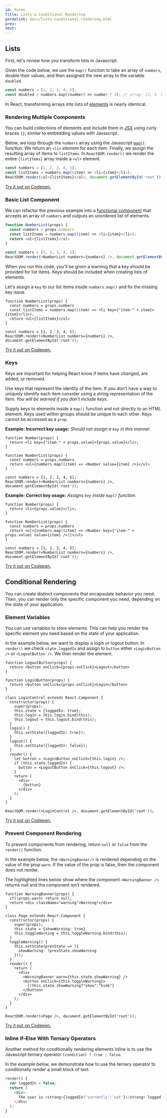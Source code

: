 ```yaml
---
id: forms
title: Lists & Conditional Rendering
permalink: docs/lists-conditional-rendering.html
prev: 
next: 
---
```


## Lists

First, let's review how you transform lists in Javascript.

Given the code below, we use the `map()` function to take an array of `numbers`, double their values, and then assigned the new array to the variable `doubled`.

```javascript
const numbers = [1, 2, 3, 4, 5];
const doubled = numbers.map((number) => number * 2); // array: [2, 4, 6, 8, 10]
```

In React, transforming arrays into lists of [elements](/react/docs/rendering-elements.html) is nearly identical.

### Rendering Multiple Components

You can build collections of elements and include them in [JSX](/react/docs/introducing-jsx.html) using curly braces `{}`, similar to embedding values with Javascript.

Below, we loop through the `numbers` array using the Javascript [`map()`](https://developer.mozilla.org/en-US/docs/Web/JavaScript/Reference/Global_Objects/Array/map) function. We return an `<li>` element for each item. Finally, we assign the resulting array of items to `listItems`. In `ReactDOM.render()` we render the entire `{listItems}` array inside a `<ul>` element.

```javascript
const numbers = [1, 2, 3, 4, 5];
const listItems = numbers.map((item) => <li>{item}</li>);
ReactDOM.render(<ul>{listItems}</ul>, document.getElementById('root'));
```

[Try it out on Codepen.](https://codepen.io/ericnakagawa/pen/wzxEmv/?editors=0011)

### Basic List Component

We can refactor the previous example into a [functional component](http://localhost:4000/react/docs/components-and-props.html) that accepts an array of `numbers` and outputs an unordered list of elements.

```javascript
function NumberList(props) {
  const numbers = props.numbers
  const listItems = numbers.map((item) => <li>{item}</li>);
  return <ul>{listItems}</ul>
}

const numbers = [1, 2, 3, 4, 5];
ReactDOM.render(<NumberList numbers={numbers} />, document.getElementById('root'));
```

When you run this code, you'll be given a warning that a key should be provided for list items. Keys should be included when creating lists of elements.

Let's assign a `key` to our list items inside `numbers.map()` and fix the missing key issue.

```javascript{11}
function NumberList(props) {
  const numbers = props.numbers
  const listItems = numbers.map((item) => <li key={"item-" + item}>{item}</li>);
  return <ul>{listItems}</ul>
}

const numbers = [1, 2, 3, 4, 5];
ReactDOM.render(<NumberList numbers={numbers} />, document.getElementById('root'));
```

[Try it out on Codepen.](https://codepen.io/ericnakagawa/pen/gwjdzN?editors=0011)


### Keys

Keys are important for helping React know if items have changed, are added, or removed.

Use keys that represent the identity of the item. If you don't have a way to uniquely identify each item consider using a string representation of the item. _You will be warned if you don't include keys._

Supply keys to elements inside a `map()` function and not directly to an HTML element. Keys used within groups should be unique to each other. Keys cannot be accessed as a `prop`.

**Example: Incorrect key usage:** _Should not assign a `key` in this manner._

```javascript{2}
function Number(props) {
  return <li key={"item-" + props.value}>{props.value}</li>;
}

function NumberList(props) {
  const numbers = props.numbers
  return <ul>{numbers.map((item) => <Number value={item} />}</ul>
}

const numbers = [1, 2, 3, 4, 5];
ReactDOM.render(<NumberList numbers={numbers} />, document.getElementById('root'));
```

**Example: Correct key usage:** _Assigns `key` inside `map()` function._

```javascript{7}
function Number(props) {
  return <li>{props.value}</li>;
}

function NumberList(props) {
  const numbers = props.numbers
  return <ul>{numbers.map((item) => <Number key={"item-" + props.value} value={item} />)}</ul>
}

const numbers = [1, 2, 3, 4, 5];
ReactDOM.render(<NumberList numbers={numbers} />, document.getElementById('root'));
```

[Try it out on Codepen.](https://codepen.io/ericnakagawa/pen/Egpdrz?editors=0010)

## Conditional Rendering

You can create distinct components that encapsulate behavior you need. Then, you can render only the specific component you need, depending on the state of your application.

### Element Variables

You can use variables to store elements. This can help you render the specific element you need based on the state of your application.

In the example below, we want to display a login or logout button. In `render()` we check `state.loggedIn` and assign to `button` either `<LoginButton />` or `<LogoutButton />`. We then render the element.

```javascript{23,25,29}
function LogoutButton(props) {
  return <button onClick={props.onClick}>Logout</button>
}

function LoginButton(props) {
  return <button onClick={props.onClick}>Login</button>
}

class LoginControl extends React.Component {
  constructor(props) {
    super(props);
    this.state = {loggedIn: true};
    this.login = this.login.bind(this);
    this.logout = this.logout.bind(this);
  }
  login() {
    this.setState({loggedIn: true});
  }
  logout() {
    this.setState({loggedIn: false});
  }
  render() {
    let button = <LoginButton onClick={this.login} />;
    if (this.state.loggedIn) {
      button = <LogoutButton onClick={this.logout} />;
    }
    return (
      <div>
        {button}
      </div>
    );
  }
}

ReactDOM.render(<LoginControl />, document.getElementById('root'));
```

[Try it out on Codepen.](https://codepen.io/ericnakagawa/pen/Egpdrz?editors=0010)


### Prevent Component Rendering

To prevent components from rendering, return `null` or `false` from the `render()` function.

In the example below, the `<WarningBanner/>` is rendered depending on the value of the prop `warn`. If the value of the prop is false, then the component does not render.

The highlighted lines below show where the component `<WarningBanner />` returns null and the component isn't rendered.

```javascript{2}
function WarningBanner(props) {
  if(!props.warn) return null;
  return <div className="warning">Warning!</div>
}

class Page extends React.Component {
  constructor(props) {
    super(props);
    this.state = {showWarning: true}
    this.toggleWarning = this.toggleWarning.bind(this);
  }
  toggleWarning() {
    this.setState(prevState => ({
      showWarning: !prevState.showWarning
    }));
  }
  render() {
    return (
      <div>
        <WarningBanner warn={this.state.showWarning} />
        <button onClick={this.toggleWarning}>
          {!this.state.showWarning?"show":"hide"}
        </button>
      </div>
    );
  }
}

ReactDOM.render(<Page />, document.getElementById('root'));
```

[Try it out on Codepen.](https://codepen.io/ericnakagawa/pen/ozragV?editors=0011#0)

### Inline If-Else With Ternary Operators

Another method for conditionally rendering elements inline is to use the Javascript ternary operator `(condition) ? true : false`.

In the example below, we demonstrate how to use the ternary operator to conditionally render a small block of text.

```javascript
render() {
  var loggedIn = false;
  return (
    <div>
      The user is <strong>{loggedIn?'currently':'not'}</strong> logged in.
    </div>
  );
}
```

